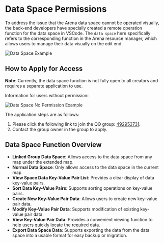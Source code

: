 # Data Space Permissions

To address the issue that the Arena data space cannot be operated visually, the back-end developers have specially created a remote operation function for the data space in VSCode. The `data space` here specifically refers to the corresponding function in the Arena resource manager, which allows users to manage their data visually on the edit end.

![Data Space Example](/QQ20241224-201241.png)

## How to Apply for Access

**Note**: Currently, the data space function is not fully open to all creators and requires a separate application to use.

Information for users without permission:

![Data Space No Permission Example](/QQ20241224-193943.png)

The application steps are as follows:

1.  Please click the following link to join the QQ group: [492953731](https://qm.qq.com/q/m0Ki5GqDBY).
2.  Contact the group owner in the group to apply.

## Data Space Function Overview

- **Linked Group Data Space**: Allows access to the data space from any map under the extended map.
- **Normal Data Space**: Only allows access to the data space in the current map.
- **View Space Data Key-Value Pair List**: Provides a clear display of data key-value pairs.
- **Sort Data Key-Value Pairs**: Supports sorting operations on key-value pairs.
- **Create New Key-Value Pair Data**: Allows users to create new key-value pair data.
- **Modify Key-Value Pair Data**: Supports modification of existing key-value pair data.
- **View Key-Value Pair Data**: Provides a convenient viewing function to help users quickly locate the required data.
- **Export Data Space Data**: Supports exporting the data from the data space into a usable format for easy backup or migration.
